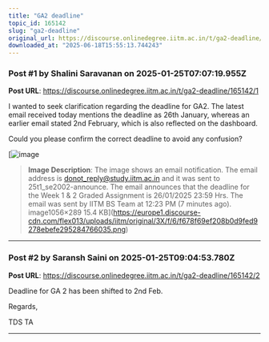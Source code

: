 ```yaml
---
title: "GA2 deadline"
topic_id: 165142
slug: "ga2-deadline"
original_url: https://discourse.onlinedegree.iitm.ac.in/t/ga2-deadline/165142
downloaded_at: "2025-06-18T15:55:13.744243"
---
```


### Post #1 by Shalini Saravanan on 2025-01-25T07:07:19.955Z
**Post URL**: https://discourse.onlinedegree.iitm.ac.in/t/ga2-deadline/165142/1

I wanted to seek clarification regarding the deadline for GA2. The latest email received today mentions the deadline as 26th January, whereas an earlier email stated 2nd February, which is also reflected on the dashboard.

Could you please confirm the correct deadline to avoid any confusion?

[![image](https://europe1.discourse-cdn.com/flex013/uploads/iitm/optimized/3X/f/6/f678f69ef208b0d9fed9278ebefe295284766035_2_690x188.png)

> **Image Description**: The image shows an email notification. The email address is donot_reply@study.iitm.ac.in and it was sent to 25t1_se2002-announce. The email announces that the deadline for the Week 1 & 2 Graded Assignment is 26/01/2025 23:59 Hrs. The email was sent by IITM BS Team at 12:23 PM (7 minutes ago).
image1056×289 15.4 KB](https://europe1.discourse-cdn.com/flex013/uploads/iitm/original/3X/f/6/f678f69ef208b0d9fed9278ebefe295284766035.png)

---

### Post #2 by Saransh Saini on 2025-01-25T09:04:53.780Z
**Post URL**: https://discourse.onlinedegree.iitm.ac.in/t/ga2-deadline/165142/2

Deadline for GA 2 has been shifted to 2nd Feb.

Regards,

TDS TA

---
